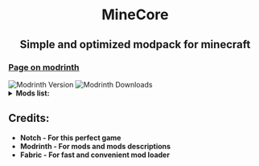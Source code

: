 <h1 align=center>MineCore</h1>
<h2 align=center>Simple and optimized modpack for minecraft</h2>
<h3><a href="https://modrinth.com/modpack/minecore">Page on modrinth</a></h3>
<img alt="Modrinth Version" src="https://img.shields.io/modrinth/v/minecore">
<img alt="Modrinth Downloads" src="https://img.shields.io/modrinth/dt/minecore?style=flat-square">

<details>
<summary><b>Mods list: </b></summary>

* 3d Skin Layers - Replaces the usually flat second layer of player skins with a 3d modeled version
* AppleSkin - Food/hunger-related HUD improvements
* Architectury API - An intermediary api aimed to ease developing multiplatform mods
* AutoReconnect - This mod will automatically try to reconnect you back to a server if you got disconnected
* Better Mount HUD - This client-side mod improves the ingame HUD while riding a horse, donkey or other mount
* Better Ping Display - A Fabric mod for Minecraft to display each player's ping in the player list as a number
* Better Recipe Book - Adds a 'few' quality of life changes to the recipe book
* Better Sodium Video Settings Button - This mod changes the Sodium video settings menu to the original and adds a button to get to the Sodium one
* Better Statistics Screen - Improves the statistics screen and makes it more useful
* BetterF3 (+config) - BetterF3 is a mod that replaces Minecraft's original debug HUD with a highly customizable, more human-readable HUD
* Blanket - Blanket is aiming to fix many client-side bugs, also has some QoL improvements and tweaks
* Boat Item View - The Boat Item View Mod is a client-side only Minecraft Mod that allows the player to see the item held in their hand while riding in a boat
* Bobby - Allows for render distances greater than the server's view-distance
* Borderless mining - Changes Fullscreen to use a borderless window
* CIT Resewn - Re-implements MCPatcher's CIT (custom item textures from optifine resource packs)
* CameraOverhaul - A mod that makes gameplay & movement more satisfying through the use of various camera tilting
* Chat Heads - This clientside mod adds player heads next to chat messages, as seen on the screenshot above
* Chat Patches - A Minecraft Fabric client-side mod that touches up a few aspects of Minecraft's mundane chat, with as much configurability as possible!
* Cherished Worlds - Cherished Worlds is a mod that adds the ability to favorite/pin/bookmark certain worlds
* ClickThrough - Click through signs and item frames to chests
* Cloth Config Api - Configuration Library for Minecraft Mods
* CompleteConfig - Configuration Library for Fabric Mods
* Concurrent Chunk Management Engine - A Fabric mod designed to improve the chunk performance of Minecraft
* Continuity - A Fabric mod that allows for efficient connected textures
* Custom Entity Models - Allows for loading custom models into the game as defined by .jem and .jpm files in a resource pack
* DashLoader - Launches minecraft at the speed of light
* DeathLog - Keeps track of the many embarrassing times you died
* Debugify - Fixes Minecraft bugs found on the bug tracker
* Detail Armor Bar - More detail about armor in Armor bar!
* Durability Plus - Adds simple and elegant item durability tooltips
* Dynamic Crosshair (+config) - A mod that hides or changes the crosshair dependent on context
* Dynamic FPS - Improve performance when Minecraft is in the background
* Enhanced Block Entities - Reduce FPS lag with block entities, as well as customize them with resource packs
* Entity Culling - Using async path-tracing to hide Block-/Entities that are not visible
* Entity Texture Features - Emissive, Random & Custom texture support for entities in resourcepacks just like Optifine but for Fabric
* Exordium - Render the GUI and screens at a lower framerate to speed up what's really important: the worldrendering
* Fabric API - Lightweight and modular API providing common hooks and intercompatibility measures utilized by mods using the Fabric toolchain
* Fabric Language Kotlin - Enables usage of the Kotlin programming language for Fabric mods
* FastAnim - Speeds up entity animation calculations
* FastQuit - Lets you return to the Title Screen early while your world is still saving in the background
* Faster Random - A mod that improves performance by optimizing math
* FeyTweaks - Mod for optimizing signs and beacons
* Forge Config API Port - Forge's whole config system provided to the Fabric ecosystem. Designed for a multiloader architecture
* Hold That Chunk - Delays client chunk unloading
* Iceberg - A modding library that contains new events, helpers, and utilities to make modder's lives easier
* ImmediatelyFast - Speed up immediate mode rendering in Minecraft
* Indium - Sodium addon providing support for the Fabric Rendering API, based on Indigo
* Iris Shaders - A modern shaders mod for Minecraft intended to be compatible with existing OptiFine shader packs
* Krypton - A mod to optimize the Minecraft networking stack
* Ksyxis - Speed up the loading of your world
* LambDynamicLights - A dynamic lights mod for Fabric
* Language Reload - Reduces load times and adds fallbacks for languages
* LazyDFU - Makes the game boot faster by deferring non-essential initialization
* Lithium - No-compromises game logic/server optimization mod
* Log Cleaner - A lightweight mod that cleans old, unused log files
* Memory Leak Fix - A mod that fixes random memory leaks for both the client and server
* MidnightControls - Adds controller support and enhanced controls overall
* MidnightLib - Common library with a built-in configuration system
* MixinTrace - Adds a list of mixins in the stack trace to crash reports
* Mod Menu - Adds a mod menu to view the list of mods you have installed
* Model Gap Fix - Fixes gaps in Block Models and Item Models
* ModernFix - All-in-one mod that improves performance, reduces memory usage, and fixes many bugs. Compatible with all your favorite performance mods!
* More Culling - A mod that changes how multiple types of culling are handled in order to improve performance
* Mouse Tweaks - Enhances inventory management by adding various functions to the mouse buttons
* No Chat Reports - Makes chat unreportable (where possible)
* No Resource Pack Warnings - Disable warnings for outdated resource/data packs
* Not Enough Crashes - When crashing, you can go back to the title screen and keep playing, without needing to restart, alongside other things to make crashes more pleasant
* Noxesium - A client-side fabric mod with various changes and performance improvements
* Plasmo Voice - A proximity voice chat mod with audio positioning and lots of features
* Puzzle - Adds resourcepack features and a GUI to more conveniently configure OptiFine alternatives
* RecipeCooldown - Prevents player from spamming excessive recipe book packets to lag out the server
* Remove Reloading Screen - Makes resource packs load in the background, allowing you to do other things while waiting
* ReplayMod - A Minecraft Mod to record, relive and share your experience
* Screenshot to Clipboard - Screenshots taken are copied to the clipboard
* Shulker Box Tooltip - View the contents of shulker boxes from your inventory
* Shut Up GL Error - Fixes invalid keycodes logging obnoxious and constant messages
* Simple Shulker Preview - A minecraft fabric mod that displays a configurable icon indicating the contents of a shulker box, as well as a capacity bar
* Sodium - A modern rendering engine for Minecraft which greatly improves performance
* Sodium Extra - Features that shouldn't be in Sodium
* Staaaaaaaaaaaack (Stxck) - A mod made to merge dropped items beyond the vanilla stack limit while considering mod compatibility
* Starlight - Rewrites the light engine to fix lighting performance and lighting errors
* Status Effect Bars - Adds customizable bars to the status effects overlay to show the remaining duration of effects
* Stendhal - Stendhal is a client-side Fabric mod offering new and enhanced visual utilities for books, signs, anvil and the in-game chat
* ThreadTweak -  Improve and tweak Minecraft thread scheduling. Fork of Smooth Boot for ≥1.20
* TieFix - Fixes some annoying bugs in the Minecraft client
* ToolTipFix - Fixes Tooltips from runnning off the screen
* Too Many Players - Allows you to increase FPS with a large crowd of players
* ViaFabricPlus - Fabric mod to connect to EVERY Minecraft server version (Release, Beta, Alpha, Classic, Snapshots, Bedrock) with QoL fixes to the gameplay
* YetAnotherConfigLib - A builder-based configuration library for Minecraft
* Zoomify - A zoom mod with infinite customizability
* bad packets - Bad Packets allows packet messaging between different modding platforms
* e4mc - Open a LAN server to anyone, anywhere, anytime
* libIPN - Inventory Profiles Next GUI/Config library
* oωo (owo-lib) - A general utility, GUI and config library for modding on Fabric
* pv-addon-soundphysics - Compatability add-on for Plasmo Voice and Sound Physics Remastered mod. With this add-on Plasmo Voice will be affected by Sound Physics
* ukulib - small utility library used in uku mods
* Presence Footsteps - An Overly complicated Sound Mod
* Falling Leaves - Adds a neat little particle effect to leaf blocks

</details>

## Credits:

* **Notch - For this perfect game**
* **Modrinth - For mods and mods descriptions**
* **Fabric - For fast and convenient mod loader**
